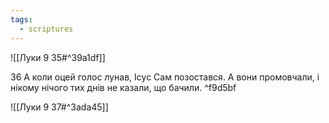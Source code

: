 ```yaml
---
tags:
  - scriptures
---
```


![[Луки 9 35#^39a1df]]

36 А коли оцей голос лунав, Ісус Сам позостався. А вони промовчали, і нікому нічого тих днів не казали, що бачили. ^f9d5bf

![[Луки 9 37#^3ada45]]